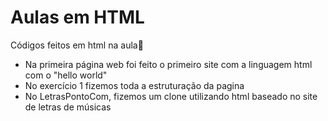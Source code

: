 # Aulas em HTML
Códigos feitos em html na aula👻
- Na primeira página web foi feito o primeiro site com a linguagem html com o "hello world"
- No exercício 1 fizemos toda a estruturação da pagina
- No LetrasPontoCom, fizemos um clone utilizando html baseado no site de letras de músicas
